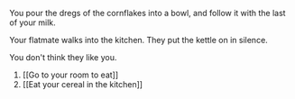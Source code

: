 You pour the dregs of the cornflakes into a bowl, and follow it with the last of your milk.

Your flatmate walks into the kitchen. They put the kettle on in silence. 

You don't think they like you.

1. [[Go to your room to eat]]
2. [[Eat your cereal in the kitchen]]

